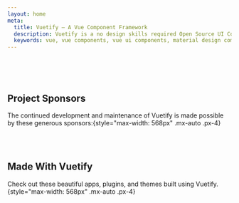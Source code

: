 ```yaml
---
layout: home
meta:
  title: Vuetify — A Vue Component Framework
  description: Vuetify is a no design skills required Open Source UI Component Framework for Vue. It provides you with all of the tools necessary to create beautiful content rich web applications.
  keywords: vue, vue components, vue ui components, material design components, vuetify, component framework, component library
---
```


<HomeEntry />

<br>

<HomeFeatures />

<br>

<HomeSpecialSponsor />

<br>

## Project Sponsors

The continued development and maintenance of Vuetify is made possible by these generous sponsors:{style="max-width: 568px" .mx-auto .px-4}

<HomeSponsors />

<br>

<v-divider style="max-width: 500px;" class="mx-auto" />

<br>

## Made With Vuetify

Check out these beautiful apps, plugins, and themes built using Vuetify.{style="max-width: 568px" .mx-auto .px-4}

<DocMadeWithVuetifyGallery class="pa-3" />

<DocMadeWithVuetifyLink />

<br>
<br>
<br>
